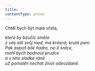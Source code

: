 ```yaml
---
title: ''
contentType: prose
---
```


Chtěl bych být malá včela,

_která by bzučíc směla  
z vás sát svůj med, má krásná, krutá paní.  
Pak aspoň bílé ňadro, ne-li srdce,  
mohl bych bodnout prudce  
a v této sladké ráně  
už pomstěn nechat život odevzdaně._
